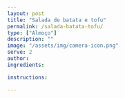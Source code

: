 ```yaml
---
layout: post
title: "Salada de batata e tofu"
permalink: /salada-batata-tofu/
type: ["Almoço"]
description: ""
image: "/assets/img/camera-icon.png"
serve: 2
author: 
ingredients:

instructions:

---
```

